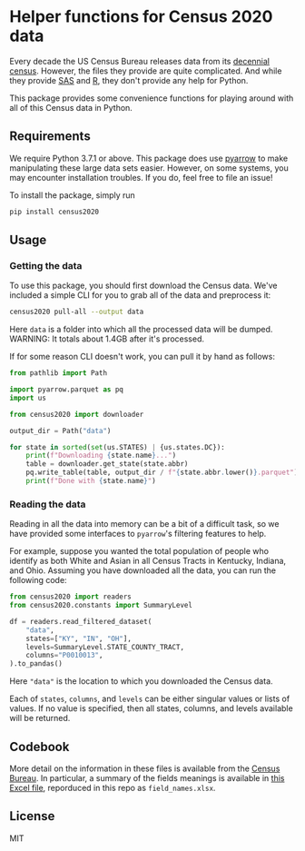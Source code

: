 # Helper functions for Census 2020 data

Every decade the US Census Bureau releases data from its [decennial census](https://www.census.gov/programs-surveys/decennial-census/about/rdo/summary-files.html).
However, the files they provide are quite complicated. And while they provide [SAS](https://www2.census.gov/programs-surveys/decennial/rdo/about/2020-census-program/Phase3/SupportMaterials/2020PL_SAS_import_scripts.zip) and [R](https://www2.census.gov/programs-surveys/decennial/rdo/about/2020-census-program/Phase3/SupportMaterials/2020PL_R_import_scripts.zip), they don't provide any help for Python.

This package provides some convenience functions for playing around with all of this
Census data in Python.

## Requirements

We require Python 3.7.1 or above. This package does use [pyarrow](https://arrow.apache.org/docs/python/install.html) to make manipulating these large data sets easier. However, on some systems, you may encounter installation troubles. If you do, feel free to file an issue!

To install the package, simply run

```bash
pip install census2020
```

## Usage

### Getting the data

To use this package, you should first download the Census data. We've included a simple
CLI for you to grab all of the data and preprocess it:

```bash
census2020 pull-all --output data
```

Here `data` is a folder into which all the processed data will be dumped. WARNING: It
totals about 1.4GB after it's processed.

If for some reason CLI doesn't work, you can pull it by hand as follows:

```python
from pathlib import Path

import pyarrow.parquet as pq
import us

from census2020 import downloader

output_dir = Path("data")

for state in sorted(set(us.STATES) | {us.states.DC}):
    print(f"Downloading {state.name}...")
    table = downloader.get_state(state.abbr)
    pq.write_table(table, output_dir / f"{state.abbr.lower()}.parquet")
    print(f"Done with {state.name}")
```

### Reading the data

Reading in all the data into memory can be a bit of a difficult task, so we have
provided some interfaces to `pyarrow`'s filtering features to help.

For example, suppose you wanted the total population of people who identify as both
White and Asian in all Census Tracts in Kentucky, Indiana, and Ohio. Assuming you
have downloaded all the data, you can run the following code:

```python
from census2020 import readers
from census2020.constants import SummaryLevel

df = readers.read_filtered_dataset(
    "data",
    states=["KY", "IN", "OH"],
    levels=SummaryLevel.STATE_COUNTY_TRACT,
    columns="P0010013",
).to_pandas()
```

Here `"data"` is the location to which you downloaded the Census data.

Each of `states`, `columns`, and `levels` can be either singular values or lists of
values. If no value is specified, then all states, columns, and levels available
will be returned.

## Codebook

More detail on the information in these files is available from the [Census Bureau](https://www.census.gov/programs-surveys/decennial-census/about/rdo/summary-files.html). In particular, a summary of the fields meanings is available in [this Excel file](https://www2.census.gov/programs-surveys/decennial/rdo/about/2020-census-program/Phase3/SupportMaterials/2020_PLSummaryFile_FieldNames.xlsx), reporduced in this repo as `field_names.xlsx`.

## License

MIT